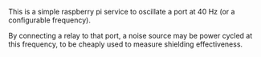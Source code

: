 This is a simple raspberry pi service to oscillate a port at 40 Hz (or a configurable frequency).

By connecting a relay to that port, a noise source may be power cycled at this frequency, to be cheaply used to measure shielding effectiveness.
